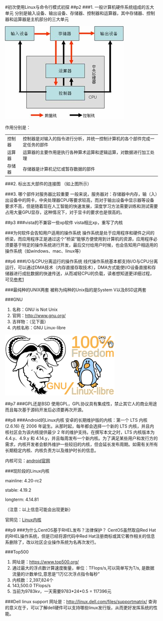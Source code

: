 #初次使用Linux与命令行模式初探
##p2
###1. 一般计算机硬件系统组成的五大单元
分别是输入设备、输出设备、存储器、控制器和运算器，其中存储器、控制器和运算器是主机部分的三大单元

![计算机组成五大件](p2-1-1.jpg)

作用分别是：

<table>
<tr><td>控制器 </td><td>控制器是对输入的指令进行分析，并统一控制计算机的各个部件完成一定任务的部件 </td></tr>
<tr><td>运算器 </td><td>运算器的主要作用是执行各种算术运算和逻辑运算，对数据进行加工处理 </td></tr>
<tr><td>存储器 </td><td>存储器是计算机记忆或暂存数据的部件 </td></tr>
</table>

###2. 标出五大部件的连接图
（如上图所示）

###3. 哪个部件对服务器比较重要
一般来说，服务器对：存储器中内存，输（入）出设备中的网卡，中央处理器CPU等要求较高，而对于输出设备中显示器等设备要求不高，但是随着现在人工智能的快速发展，深度学习方法需要训练和测试需要占用大量GPU显存，这种情况下，对于显卡的要求也是很高的。


##p3
###vista的不兼容一些xp软件
vista相比xp，重写了内核

###为何软件会告知用户适用的操作系统
操作系统是处于应用程序和硬件之间的桥梁，而应用程序正是通过这个”桥梁“能够方便使用到计算机的资源，应用程序必须要基于特定的操作系统进行开发，最后交付给用户时候，也会告知用户相适用的操作系统（如windows、mac、linux等）

##p6
###I/O与CPU分离运行的操作系统
线代操作系统基本都支持I/O与CPU分离运行，可以通过DMA技术（内存直接存取技术），DMA方式能使I/O设备直接和存储器进行成批数据的快速传送，从而减轻CPU的负载，读者想知道更详细过程，可见[参考1](https://zh.wikipedia.org/wiki/%E7%9B%B4%E6%8E%A5%E8%A8%98%E6%86%B6%E9%AB%94%E5%AD%98%E5%8F%96#%E7%9B%B4%E6%8E%A5%E8%A8%98%E6%86%B6%E9%AB%94%E5%AD%98%E5%8F%96)

###最纯种的UNIX两套
被称为纯种的Unix指的是System V以及BSD这两套

###GNU
1. 名称：GNU is Not Unix
2. 官网：http://www.gnu.org/
3. 吉祥物：（见下面）
4. 内核名称：GNU Linux-libre

![GUN吉祥物](gnu_log.png)

##p7
###GPL还是BSD
使用GPL，GPL协议具有集成性，禁止其它人的商业用途而且每次基于源码开发后必须要再次开源。

##p8
###Android的Linux内核
安卓的长期维护版的内核：第一个 LTS 内核 (2.6.16) 在 2006 年诞生。从那时起，每年都会选择一个新的 LTS 内核，并且内核社区会为该内核提供最少 2 年的维护支持。在撰写本文之时，LTS 内核版本为 4.4.y、4.9.y 和 4.14.y，并且每周发布一个新内核。为了满足某些用户和发行方的需求，内核开发者会额外维护一些较旧的内核，但会延长发布周期。如需有关所有长期稳定内核、内核负责方以及维护时长的信息。

内核可见：[android官网](https://source.android.com/devices/architecture/kernel/releases)

###现阶段的Linux内核

mainline:	4.20-rc2

stable:	4.19.2

longterm:	4.14.81

（注意：以上信息可能会出现更新）

官网见：[Linux内核](https://www.kernel.org/)

##p9
###为什么CentOS基于RHEL发布？法律保护？
CentOS虽然取自Red Hat的RHEL操作系统，但是已经将源代码中Red Hat注册商标或其它著作相关的信息系删除了，改以社区企业操作系统为名再次发行。

###Top500
1. 网址是：https://www.top500.org/
2. 通过最大的浮点数计算速度衡量，单位：TFlops/s,可以简单写为T/s, 是数据流量的计数单位,意思是”1万亿次浮点指令每秒”
3. 内核数：2,397,824个
4. 143,500.0 TFlops/s
4. 当前为9783kv，一天需要9783\*24*0.5 = 117396元

###Dell linux support
网址是：http://linux.dell.com/files/supportmatrix/
查询的意义在于，可以了解dell硬件可以支持哪些linux发行版，从而更好发挥系统的性能。